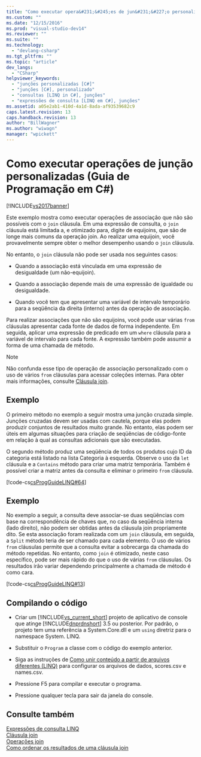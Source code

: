 ```yaml
---
title: "Como executar opera&#231;&#245;es de jun&#231;&#227;o personalizadas (Guia de Programa&#231;&#227;o em C#) | Microsoft Docs"
ms.custom: ""
ms.date: "12/15/2016"
ms.prod: "visual-studio-dev14"
ms.reviewer: ""
ms.suite: ""
ms.technology: 
  - "devlang-csharp"
ms.tgt_pltfrm: ""
ms.topic: "article"
dev_langs: 
  - "CSharp"
helpviewer_keywords: 
  - "junções personalizadas [C#]"
  - "junções [C#], personalizado"
  - "consultas [LINQ in C#], junções"
  - "expressões de consulta [LINQ em C#], junções"
ms.assetid: a05e2ab1-410d-4a1d-8ada-af93539682c9
caps.latest.revision: 13
caps.handback.revision: 13
author: "BillWagner"
ms.author: "wiwagn"
manager: "wpickett"
---
```

# Como executar opera&#231;&#245;es de jun&#231;&#227;o personalizadas (Guia de Programa&#231;&#227;o em C#)
[!INCLUDE[vs2017banner](../../../csharp/includes/vs2017banner.md)]

Este exemplo mostra como executar operações de associação que não são possíveis com o `join` cláusula.  Em uma expressão de consulta, o `join` cláusula está limitada a, e otimizado para, digite de equijoins, que são de longe mais comuns da operação join.  Ao realizar uma equijoin, você provavelmente sempre obter o melhor desempenho usando o `join` cláusula.  
  
 No entanto, o `join` cláusula não pode ser usada nos seguintes casos:  
  
-   Quando a associação está vinculada em uma expressão de desigualdade \(um não\-equijoin\).  
  
-   Quando a associação depende mais de uma expressão de igualdade ou desigualdade.  
  
-   Quando você tem que apresentar uma variável de intervalo temporário para a seqüência da direita \(interno\) antes da operação de associação.  
  
 Para realizar associações que não são equijoins, você pode usar várias `from` cláusulas apresentar cada fonte de dados de forma independente.  Em seguida, aplicar uma expressão de predicado em um `where` cláusula para a variável de intervalo para cada fonte.  A expressão também pode assumir a forma de uma chamada de método.  
  
> [!NOTE]
>  Não confunda esse tipo de operação de associação personalizado com o uso de vários `from` cláusulas para acessar coleções internas.  Para obter mais informações, consulte [Cláusula join](../../../csharp/language-reference/keywords/join-clause.md).  
  
## Exemplo  
 O primeiro método no exemplo a seguir mostra uma junção cruzada simple.  Junções cruzadas devem ser usadas com cautela, porque elas podem produzir conjuntos de resultados muito grande.  No entanto, elas podem ser úteis em algumas situações para criação de seqüências de código\-fonte em relação à qual as consultas adicionais que são executadas.  
  
 O segundo método produz uma seqüência de todos os produtos cujo ID da categoria está listado na lista Categoria à esquerda.  Observe o uso da `let` cláusula e a `Contains` método para criar uma matriz temporária.  Também é possível criar a matriz antes da consulta e eliminar o primeiro `from` cláusula.  
  
 [!code-cs[csProgGuideLINQ#64](../../../csharp/programming-guide/arrays/codesnippet/CSharp/how-to-perform-custom-join-operations_1.cs)]  
  
## Exemplo  
 No exemplo a seguir, a consulta deve associar\-se duas seqüências com base na correspondência de chaves que, no caso da seqüência interna \(lado direito\), não podem ser obtidas antes da cláusula join propriamente dito.  Se esta associação foram realizada com um `join` cláusula, em seguida, a `Split` método teria de ser chamado para cada elemento.  O uso de vários `from` cláusulas permite que a consulta evitar a sobrecarga da chamada do método repetidas.  No entanto, como `join` é otimizado, neste caso específico, pode ser mais rápido do que o uso de várias `from` cláusulas.  Os resultados irão variar dependendo principalmente a chamada de método é como cara.  
  
 [!code-cs[csProgGuideLINQ#13](../../../csharp/programming-guide/arrays/codesnippet/CSharp/how-to-perform-custom-join-operations_2.cs)]  
  
## Compilando o código  
  
-   Criar um [!INCLUDE[vs_current_short](../../../csharp/programming-guide/classes-and-structs/includes/vs_current_short_md.md)] projeto de aplicativo de console que atinge [!INCLUDE[dnprdnshort](../../../csharp/getting-started/includes/dnprdnshort_md.md)] 3.5 ou posterior.  Por padrão, o projeto tem uma referência a System.Core.dll e um `using` diretriz para o namespace System. LINQ.  
  
-   Substituir o `Program` a classe com o código do exemplo anterior.  
  
-   Siga as instruções de [Como unir conteúdo a partir de arquivos diferentes \(LINQ\)](../Topic/How%20to:%20Join%20Content%20from%20Dissimilar%20Files%20\(LINQ\).md) para configurar os arquivos de dados, scores.csv e names.csv.  
  
-   Pressione F5 para compilar e executar o programa.  
  
-   Pressione qualquer tecla para sair da janela do console.  
  
## Consulte também  
 [Expressões de consulta LINQ](../../../csharp/programming-guide/linq-query-expressions/index.md)   
 [Cláusula join](../../../csharp/language-reference/keywords/join-clause.md)   
 [Operações join](../../../visual-basic/programming-guide/concepts/linq/join-operations.md)   
 [Como ordenar os resultados de uma cláusula join](../../../csharp/programming-guide/linq-query-expressions/how-to-order-the-results-of-a-join-clause.md)